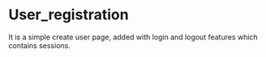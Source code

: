 # User_registration
It is a simple create user page, added with login and logout features which contains sessions.
